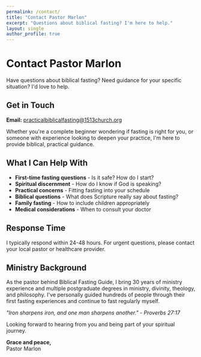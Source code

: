 ```yaml
---
permalink: /contact/
title: "Contact Pastor Marlon"
excerpt: "Questions about biblical fasting? I'm here to help."
layout: single
author_profile: true
---
```


# Contact Pastor Marlon

Have questions about biblical fasting? Need guidance for your specific situation? I'd love to help.

## Get in Touch

**Email:** [practicalbiblicalfasting@1513church.org](mailto:practicalbiblicalfasting@1513church.org)

Whether you're a complete beginner wondering if fasting is right for you, or someone with experience looking to deepen your practice, I'm here to provide biblical, practical guidance.

## What I Can Help With

- **First-time fasting questions** - Is it safe? How do I start?
- **Spiritual discernment** - How do I know if God is speaking?
- **Practical concerns** - Fitting fasting into your schedule
- **Biblical questions** - What does Scripture really say about fasting?
- **Family fasting** - How to include children appropriately
- **Medical considerations** - When to consult your doctor

## Response Time

I typically respond within 24-48 hours. For urgent questions, please contact your local pastor or healthcare provider.

## Ministry Background

As the pastor behind Biblical Fasting Guide, I bring 30 years of ministry experience and multiple postgraduate degrees in ministry, divinity, theology, and philosophy. I've personally guided hundreds of people through their first fasting experiences and continue to fast regularly myself.

*"Iron sharpens iron, and one man sharpens another." - Proverbs 27:17*

Looking forward to hearing from you and being part of your spiritual journey.

**Grace and peace,**  
Pastor Marlon
